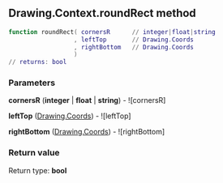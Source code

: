 ## Drawing.Context.roundRect method


```lua
function roundRect( cornersR      // integer|float|string
                  , leftTop       // Drawing.Coords
                  , rightBottom   // Drawing.Coords
                  )
// returns: bool
```


### Parameters

**cornersR** (**integer** | **float** | **string**) - ![cornersR]

**leftTop** ([Drawing.Coords](../../Drawing/Coords.md)) - ![leftTop]

**rightBottom** ([Drawing.Coords](../../Drawing/Coords.md)) - ![rightBottom]

### Return value

Return type: **bool**

